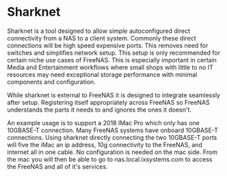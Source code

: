 # Sharknet
Sharknet is a tool designed to allow simple autoconfigured direct connectivity from a NAS to a client system. Commonly these direct connections will be high speed expensive ports. This removes need for switches and simplifies network setup. This setup is only recommended for certain niche use cases of FreeNAS. This is especially important in certain Media and Entertainment workflows where small shops with little to no IT resources may need exceptional storage performance with minimal components and configuration.

While sharknet is external to FreeNAS it is designed to integrate seamlessly after setup. Registering itself appropriately across FreeNAS so FreeNAS understands the parts it needs to and ignores the ones it doesn't.


An example usage is to support a 2018 IMac Pro which only has one 10GBASE-T connection. Many FreeNAS systems have onboard 10GBASE-T connections. Using sharknet directly connecting the two 10GBASE-T ports will five the iMac an ip address, 10g connectivity to the FreeNAS, and internet all in one cable. No configuration is needed on the mac side. From the mac you will then be able to go to nas.local.ixsystems.com to access the FreeNAS and all of it's services.

